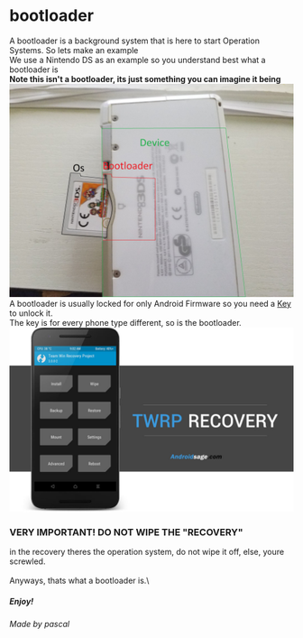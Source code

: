 # bootloader
A bootloader is a background system that is here to start Operation Systems.
So lets make an example\
We use a Nintendo DS as an example so you understand best what a bootloader is\
**Note this isn't a bootloader, its just something you can imagine it being**\
![Example](https://github.com/pascal-gerber/Lineage-help/blob/main/Bootloader.jpg)\
A bootloader is usually locked for only Android Firmware so you need a [Key](https://twrp.me/) to unlock it.\
The key is for every phone type different, so is the bootloader.\
![Example](https://github.com/pascal-gerber/Lineage-help/blob/main/TWRP.jpg)
### **VERY IMPORTANT! DO NOT WIPE THE "RECOVERY"**
in the recovery theres the operation system, do not wipe it off, else, youre screwled.\
\
Anyways, thats what a bootloader is.\

##### Enjoy!
###### Made by pascal